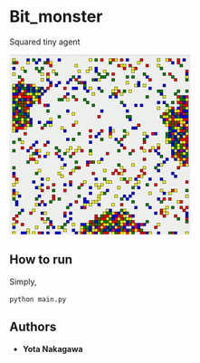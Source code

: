 # Bit_monster

Squared tiny agent

![result](https://github.com/nkgwer/bit_monster/blob/master/demo.gif?raw=true)


## How to run

Simply, 


```
python main.py
```



## Authors

* **Yota Nakagawa** 



